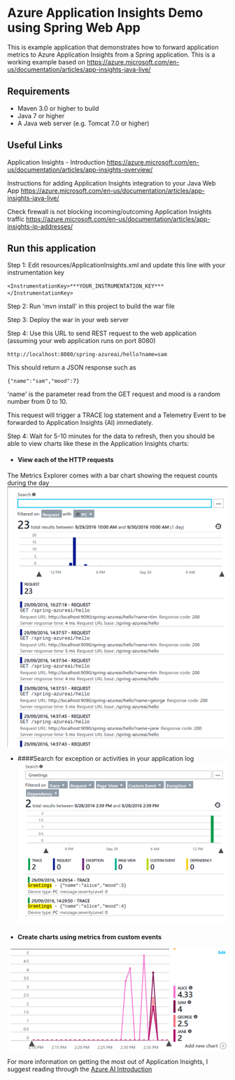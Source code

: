 
Azure Application Insights Demo using Spring Web App
====================================================
This is example application that demonstrates how to forward application metrics to Azure Application Insights from a Spring application.  This is a working example based on https://azure.microsoft.com/en-us/documentation/articles/app-insights-java-live/

Requirements
------------------
- Maven 3.0 or higher to build 
- Java 7 or higher
- A Java web server (e.g. Tomcat 7.0 or higher)

Useful Links
-----------------
Application Insights - Introduction
https://azure.microsoft.com/en-us/documentation/articles/app-insights-overview/

Instructions for adding Application Insights integration to your Java Web App
https://azure.microsoft.com/en-us/documentation/articles/app-insights-java-live/

Check firewall is not blocking incoming/outcoming Application Insights traffic
https://azure.microsoft.com/en-us/documentation/articles/app-insights-ip-addresses/


Run this application
--------
Step 1:  Edit resources/ApplicationInsights.xml and update this line with your instrumentation key
```
<InstrumentationKey>***YOUR_INSTRUMENTATION_KEY***</InstrumentationKey>
```

Step 2: Run 'mvn install' in this project to build the war file

Step 3: Deploy the war in your web server

Step 4: Use this URL to send REST request to the web application (assuming your web application runs on port 8080)
```
http://localhost:8080/spring-azureai/hello?name=sam
```
This should return a JSON response such as 
```
{"name":"sam","mood":7}
```
'name' is the parameter read from the GET request and mood is a random number from 0 to 10.

This request will trigger a TRACE log statement and a Telemetry Event to be forwarded to Application Insights (AI) immediately.

Step 4: Wait for 5-10 minutes for the data to refresh, then you should be able to view charts like these in the Application Insights charts:
- #### View each of the HTTP requests 
The Metrics Explorer comes with a bar chart showing the request counts during the day
![Azure AI HTTP Request Screenshots](screenshots/azure_demo_http.png?raw=true)

- ####Search for exception or activities in your application log
![Azure AI Log Search Screenshots](screenshots/azure_demo_trace.png?raw=true)

- #### Create charts using metrics from custom events 
![Azure AI Event Telemetry ](screenshots/azure_demo_events.png?raw=true)

For more information on getting the most out of Application Insights, I suggest reading through the [Azure AI Introduction](https://azure.microsoft.com/en-us/documentation/articles/app-insights-overview/) 
